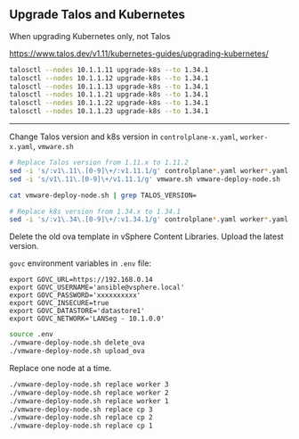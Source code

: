 ## Upgrade Talos and Kubernetes

When upgrading Kubernetes only, not Talos

https://www.talos.dev/v1.11/kubernetes-guides/upgrading-kubernetes/

```bash
talosctl --nodes 10.1.1.11 upgrade-k8s --to 1.34.1
talosctl --nodes 10.1.1.12 upgrade-k8s --to 1.34.1
talosctl --nodes 10.1.1.13 upgrade-k8s --to 1.34.1
talosctl --nodes 10.1.1.21 upgrade-k8s --to 1.34.1
talosctl --nodes 10.1.1.22 upgrade-k8s --to 1.34.1
talosctl --nodes 10.1.1.23 upgrade-k8s --to 1.34.1
```

---

Change Talos version and k8s version in `controlplane-x.yaml`, `worker-x.yaml`, `vmware.sh`

```bash
# Replace Talos version from 1.11.x to 1.11.2
sed -i 's/:v1\.11\.[0-9]\+/:v1.11.1/g' controlplane*.yaml worker*.yaml
sed -i 's/v1\.11\.[0-9]\+/v1.11.1/g' vmware.sh vmware-deploy-node.sh

cat vmware-deploy-node.sh | grep TALOS_VERSION=

# Replace k8s version from 1.34.x to 1.34.1
sed -i 's/:v1\.34\.[0-9]\+/:v1.34.1/g' controlplane*.yaml worker*.yaml
```

Delete the old ova template in vSphere Content Libraries. Upload the latest version.

`govc` environment variables in `.env` file:

```
export GOVC_URL=https://192.168.0.14
export GOVC_USERNAME='ansible@vsphere.local'
export GOVC_PASSWORD='xxxxxxxxxx'
export GOVC_INSECURE=true
export GOVC_DATASTORE='datastore1'
export GOVC_NETWORK='LANSeg - 10.1.0.0'
```

```bash
source .env
./vmware-deploy-node.sh delete_ova
./vmware-deploy-node.sh upload_ova 
```

Replace one node at a time.

```bash
./vmware-deploy-node.sh replace worker 3
./vmware-deploy-node.sh replace worker 2
./vmware-deploy-node.sh replace worker 1
./vmware-deploy-node.sh replace cp 3
./vmware-deploy-node.sh replace cp 2
./vmware-deploy-node.sh replace cp 1
```

